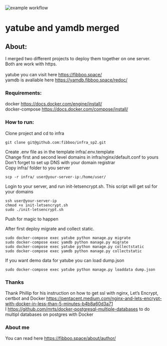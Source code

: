 ![example workflow](https://github.com/fibboo/yamdb_final/actions/workflows/yamdb_workflow.yaml/badge.svg)

# yatube and yamdb merged
## About:
I merged two different projects to deploy them together on one server.<br>
Both are work with https. <br><br>
yatube you can visit here https://fibboo.space/ <br>
yamdb is avaliable here https://yamdb.fibboo.space/redoc/

### Requirements:
docker https://docs.docker.com/engine/install/ <br>
docker-compose https://docs.docker.com/compose/install/

### How to run:

Clone project and cd to infra
```
git clone git@github.com:fibboo/infra_sp2.git
```
Create .env file as in the template infra/.env.template <br>
Change first and second level domains in infra/nginx/default.conf to yours <br>
Don't forget to set up DNS with your domain registrar<br>
Copy infra/ folder to you server
```
scp -r infra/ user@your-server-ip:/home/user/
```
Login to your server, and run init-letsencrypt.sh. This script will get ssl for your domains
```
ssh user@your-server-ip
chmod +x init-letsencrypt.sh
sudo ./init-letsencrypt.sh
```
Push for magic to happen

After first deploy migrate and collect static.
```
sudo docker-compose exec yatube python manage.py migrate
sudo docker-compose exec yamdb python manage.py migrate
sudo docker-compose exec yatube python manage.py collectstatic
sudo docker-compose exec yamdb python manage.py collectstatic
```
If you want demo data for yatube you can load dump.json
```
sudo docker-compose exec yatube python manage.py loaddata dump.json
```

### Thanks
Thank Phillip for his instruction on how to get ssl with nginx, Let’s Encrypt, certbot and Docker https://pentacent.medium.com/nginx-and-lets-encrypt-with-docker-in-less-than-5-minutes-b4b8a60d3a71 <br>
I https://github.com/mrts/docker-postgresql-multiple-databases to do multipl databases on postgres with Docker

### About me
You can read here https://fibboo.space/about/author/
